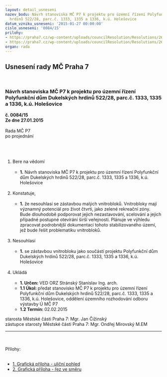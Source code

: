```yaml
---
layout: detail_usneseni
nazev_bodu: Návrh stanoviska MČ P7 k projektu pro územní řízení Polyfunkční dům Dukelských
  hrdinů 522/28, parc.č. 1333, 1335 a 1336, k.ú. Holešovice
datum_vzniku_usneseni: '2015-01-27 00:00:00'
cislo_usneseni: '0084/15'
prilohy:
- https://praha7.cz/wp-content/uploads/councilResolution/Resolutions/26764/6-15-duk_11002.jpg
- https://praha7.cz/wp-content/uploads/councilResolution/Resolutions/26764/0084_15_pril2.pdf
organ: rada
---
```

<div id="ucUsn_pList" class="usn">
	<span><h2>Usnesení rady MČ Praha 7 </h2>
<br></span><div class="standBody">
<span><h3>Návrh stanoviska MČ P7 k projektu pro územní řízení Polyfunkční dům Dukelských hrdinů 522/28, parc.č. 1333, 1335 a 1336, k.ú. Holešovice</h3></span><div class="center">
		<strong>č. 0084/15</strong><br>
	</div>
<div class="center">
		<strong>Ze dne 27.01.2015</strong><br><br>
	</div>Rada MČ P7<br>po projednání<br><br><br><ol>
<br><li>Bere na vědomí <br><ul>
<br><li>
<strong>1.</strong> Návrh stanoviska MČ P7 k projektu pro územní řízení Polyfunkční dům Dukelských hrdinů 522/28, parc.č. 1333, 1335 a 1336, k.ú. Holešovice</li>
</ul>
<br>
</li>
<li>Konstatuje, <br><ul>
<br><li>
<strong>1.</strong> že nesouhlasí se zástavbou malých vnitrobloků. Vnitrobloky mají významný potenciál pro život čtvrti, jako zelené rekreační zóny. Bude dlouhodobě podporovat jejich nezastavování, scelování a jejich případné postupné otevírání širší veřejnosti. Plánuje ve výhledu zpracovat podrobnější dokumentaci tohoto stabilizovaného území, jež bude řešit problematiku vnitrobloků. </li>
</ul>
<br>
</li>
<li>Nesouhlasí <br><ul>
<br><li>
<strong>1.</strong> se zástavbou vnitrobloku jako součástí projektu Polyfunkční dům Dukelských hrdinů 522/28, parc.č. 1333, 1335 a 1336, k.ú. Holešovice </li>
</ul>
<br>
</li>
<li>Ukládá <br><ul>
<br><li>
<strong>1. Určen: </strong>VED ORZ Stránský Stanislav Ing. arch. <br>
</li>
<li>
<strong>1.1 Úkol: </strong>předat stanovisko MČ P7 k projektu pro územní řízení Polyfunkční dům Dukelských hrdinů 522/28, parc.č. 1333, 1335 a 1336, k.ú. Holešovice, oddělení územního rozhodování odboru výstavby Ú MČ P7 <br>
</li>
<li>
<strong>1.2 Termín: </strong>02.02.2015</li>
</ul>
</li>
</ol>starosta Městské části Praha 7: Mgr. Jan Čižinský<br>zástupce starosty Městské části Praha 7: Mgr. Ondřej Mirovský M.EM <br><hr>
<br><br>Přílohy: <br><ul>
<br><li>
<a href="/zdroj.aspx?typ=4&amp;id=60250&amp;sh=-63824683" target="_blank" title="Odkaz na soubor - 1,1 MB - nové okno">1. Grafická příloha - uliční pohled</a> <br>
</li>
<li><a href="/zdroj.aspx?typ=4&amp;Id=60260&amp;sh=1948615669" target="_blank" title="Odkaz na soubor - 252,6 kB - nové okno">2. Grafická příloha - řez ve směru</a></li>
</ul>
<br><p> </p>
</div>
</div>